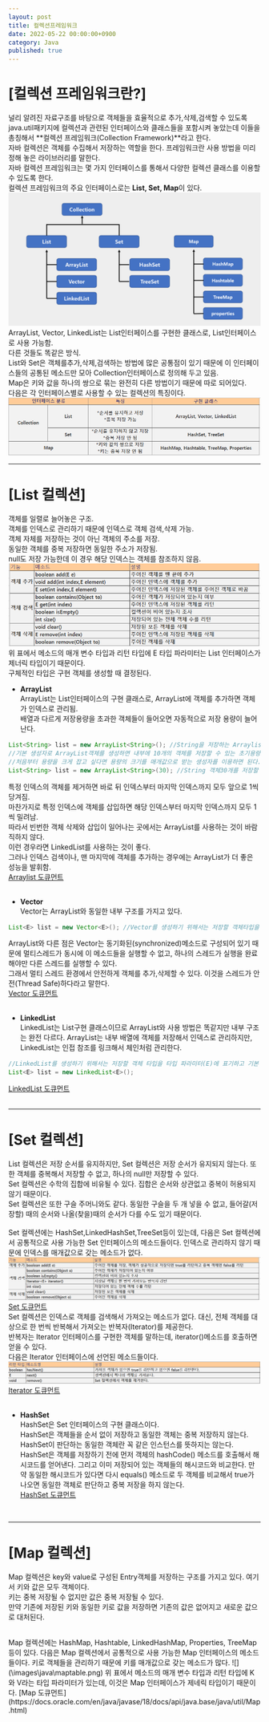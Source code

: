 ```yaml
---
layout: post
title: 컬렉션프레임워크
date: 2022-05-22 00:00:00+0900
category: Java
published: true
---
```

# [컬렉션 프레임워크란?]  
널리 알려진 자료구조를 바탕으로 객체들을 효율적으로 추가,삭제,검색할 수 있도록 java.util패키지에 컬렉션과 관련된 인터페이스와 클래스들을 포함시켜 놓았는데 이들을 
총칭해서 **컬렉션 프레임워크(Collection Framework)**라고 한다.  
자바 컬렉션은 객체를 수집해서 저장하는 역할을 한다. 프레임워크란 사용 방법을 미리 정해 놓은 라이브러리를 말한다.  
자바 컬렉션 프레임워크는 몇 가지 인터페이스를 통해서 다양한 컬렉션 클래스를 이용할수 있도록 한다.  
컬렉션 프레임워크의 주요 인터페이스로는 **List, Set, Map**이 있다.  
![](\images\java\collection01.png)  
ArrayList, Vector, LinkedList는 List인터페이스를 구현한 클래스로, List인터페이스로 사용 가능함.  
다른 것들도 똑같은 방식.  
List와 Set은 객체를추가,삭제,검색하는 방법에 많은 공통점이 있기 때문에 이 인터페이스들의 공통된 메소드만 모아 Collection인터페이스로 정의해 두고 있음.  
Map은 키와 값을 하나의 쌍으로 묶는 완전히 다른 방법이기 때문에 따로 되어있다.  
다음은 각 인터페이스별로 사용할 수 있는 컬렉션의 특징이다.  
![](\images\java\collectiontable.png)  

---
# [List 컬렉션]
객체를 일렬로 늘어놓은 구조.  
객체를 인덱스로 관리하기 때문에 인덱스로 객체 검색,삭제 가능.  
객체 자체를 저장하는 것이 아닌 객체의 주소를 저장.  
동일한 객체를 중복 저장하면 동일한 주소가 저장됨.  
null도 저장 가능한데 이 경우 해당 인덱스는 객체를 참조하지 않음.  
![](\images\java\listtable.png)   
위 표에서 메소드의 매개 변수 타입과 리턴 타입에 E 타입 파라미터는 List 인터페이스가 제너릭 타입이기 때문이다.  
구체적인 타입은 구현 객체를 생성할 때 결정된다.  

- **ArrayList**  
ArrayList는 List인터페이스의 구현 클래스로, ArrayList에 객체를 추가하면 객체가 인덱스로 관리됨.  
배열과 다르게 저장용량을 초과한 객체들이 들어오면 자동적으로 저장 용량이 늘어난다.  
```java
List<String> list = new ArrayList<String>(); //String을 저장하는 Arraylist
//기본 생성자로 ArrayList객체를 생성하면 내부에 10개의 객체를 저장할 수 있는 초기용량을 가짐.  
//처음부터 용량을 크게 잡고 싶다면 용량의 크기를 매개값으로 받는 생성자를 이용하면 된다.  
List<String> list = new ArrayList<String>(30); //String 객체30개를 저장할 수 있는 초기값 
```  
특정 인덱스의 객체를 제거하면 바로 뒤 인덱스부터 마지막 인덱스까지 모두 앞으로 1씩 당겨짐.  
마찬가지로 특정 인덱스에 객체를 삽입하면 해당 인덱스부터 마지막 인덱스까지 모두 1씩 밀려남.  
따라서 빈번한 객체 삭제와 삽입이 일어나는 곳에서는 ArrayList를 사용하는 것이 바람직하지 않다.  
이런 경우라면 LinkedList를 사용하는 것이 좋다.  
그러나 인덱스 검색이나, 맨 마지막에 객체를 추가하는 경우에는 ArrayList가 더 좋은 성능을 발휘함.  
[Arraylist 도큐먼트](https://docs.oracle.com/en/java/javase/18/docs/api/java.base/java/util/ArrayList.html)  
<br>

- **Vector**  
Vector는 ArrayList와 동일한 내부 구조를 가지고 있다.  
```java
List<E> list = new Vector<E>(); //Vector를 생성하기 위해서는 저장할 객체타입을 타입 파라미터로 표기하고 기본 생성자를 호출하면 된다.
```    
ArrayList와 다른 점은 Vector는 동기화된(synchronized)메소드로 구성되어 있기 때문에 멀티스레드가 동시에 이 메소드들을 실행할 수 없고, 하나의 스레드가 실행을 완료해야만 다른 스레드를 실행할 수 있다.  
그래서 멀티 스레드 환경에서 안전하게 객체를 추가,삭제할 수 있다. 이것을 스레드가 안전(Thread Safe)하다라고 말한다.  
[Vector 도큐먼트](https://docs.oracle.com/en/java/javase/18/docs/api/java.base/java/util/Vector.html)   
<br>

- **LinkedList**  
LinkedList는 List구현 클래스이므로 ArrayList와 사용 방법은 똑같지만 내부 구조는 완전 다르다. ArrayList는 내부 배열에 객체를 저장해서 인덱스로 관리하지만, LinkedList는 인접 참조를 링크해서 체인처럼 관리한다.   
```java
//LinkedList를 생성하기 위해서는 저장할 객체 타입을 타입 파라미터(E)에 표기하고 기본 생성자를 호출하면 된다.
List<E> list = new LinkedList<E>();
```    
[LinkedList 도큐먼트](https://docs.oracle.com/en/java/javase/18/docs/api/java.base/java/util/LinkedList.html)  
<br>

---
# [Set 컬렉션]  
List 컬렉션은 저장 순서를 유지하지만, Set 컬렉션은 저장 순서가 유지되지 않는다. 또한 객체를 중복해서 저장할 수 없고, 하나의 null만 저장할 수 있다.  
Set 컬렉션은 수학의 집합에 비유될 수 있다. 집합은 순서와 상관없고 중복이 허용되지 않기 때문이다.  
Set 컬렉션은 또한 구슬 주머니와도 같다. 동일한 구슬을 두 개 넣을 수 없고, 들어갈(저장할) 때의 순서와 나올(찾을)때의 순서가 다를 수도 있기 때문이다.  
<br>
Set 컬렉션에는 HashSet,LinkedHashSet,TreeSet등이 있는데, 다음은 Set 컬렉션에서 공통적으로 사용 가능한 Set 인터페이스의 메소드들이다. 
인덱스로 관리하지 않기 때문에 인덱스를 매개값으로 갖는 메소드가 없다.   
![](\images\java\settable.png)   
[Set 도큐먼트](https://docs.oracle.com/en/java/javase/18/docs/api/java.base/java/util/Set.html)  
Set 컬렉션은 인덱스로 객체를 검색해서 가져오는 메소드가 없다. 대신, 전체 객체를 대상으로 한 번씩 반복해서 가져오는 반복자(Iterator)를 제공한다.  
반복자는 Iterator 인터페이스를 구현한 객체를 말하는데, iterator()메소드를 호출하면 얻을 수 있다.  
다음은 Iterator 인터페이스에 선언된 메소드들이다.  
![](\images\java\iteratortable.png)  
[Iterator 도큐먼트](https://docs.oracle.com/en/java/javase/18/docs/api/java.base/java/util/Iterator.html)  
<br>

- **HashSet**  
HashSet은 Set 인터페이스의 구현 클래스이다.  
HashSet은 객체들을 순서 없이 저장하고 동일한 객체는 중복 저장하지 않는다. HashSet이 판단하는 동일한 객체란 꼭 같은 인스턴스를 뜻하지는 않는다.  
HashSet은 객체를 저장하기 전에 먼저 객체의 hashCode() 메소드를 호출해서 해시코드를 얻어낸다. 그리고 이미 저장되어 있는 객체들의 해시코드와 비교한다. 만약 동일한 해시코드가 있다면 다시 equals() 메소드로 두 객체를 비교해서 true가 나오면 동일한 객체로 판단하고 중복 저장을 하지 않는다.  
[HashSet 도큐먼트](https://docs.oracle.com/en/java/javase/18/docs/api/java.base/java/util/HashSet.html)  
<br>

---
# [Map 컬렉션]  
Map 컬렉션은 key와 value로 구성된 Entry객체를 저장하는 구조를 가지고 있다. 여기서 키와 값은 모두 객체이다.  
키는 중복 저장될 수 없지만 값은 중복 저장될 수 있다.  
만약 기존에 저장된 키와 동일한 키로 값을 저장하면 기존의 값은 없어지고 새로운 값으로 대처된다.  

<br>
Map 컬렉션에는 HashMap, Hashtable, LinkedHashMap, Properties, TreeMap 등이 있다.  
다음은 Map 컬렉션에서 공통적으로 사용 가능한 Map 인터페이스의 메소드들이다.  
키로 객체들을 관리하기 때문에 키를 매개값으로 갖는 메소드가 많다.  
![](\images\java\maptable.png)  
위 표에서 메소드의 매개 변수 타입과 리턴 타입에 K와 V라는 타입 파라미터가 있는데, 이것은 Map 인터페이스가 제네릭 타입이기 때문이다.  
[Map 도큐먼트](https://docs.oracle.com/en/java/javase/18/docs/api/java.base/java/util/Map.html)  